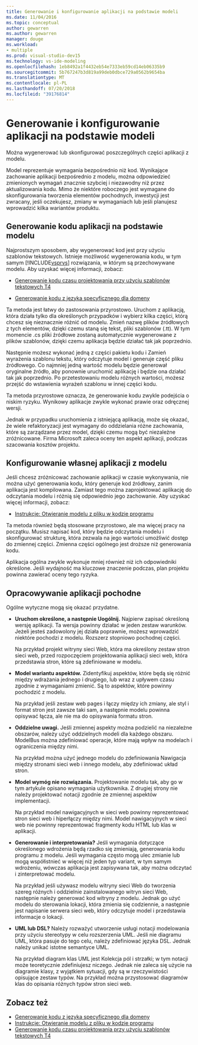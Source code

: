 ```yaml
---
title: Generowanie i konfigurowanie aplikacji na podstawie modeli
ms.date: 11/04/2016
ms.topic: conceptual
author: gewarren
ms.author: gewarren
manager: douge
ms.workload:
- multiple
ms.prod: visual-studio-dev15
ms.technology: vs-ide-modeling
ms.openlocfilehash: 1eb8492a1f4432eb54e7333eb59cd14eb06335b9
ms.sourcegitcommit: 5b767247b3d819a99deb0dbce729a0562b9654ba
ms.translationtype: MT
ms.contentlocale: pl-PL
ms.lasthandoff: 07/20/2018
ms.locfileid: "39176814"
---
```

# <a name="generate-and-configure-your-app-from-models"></a>Generowanie i konfigurowanie aplikacji na podstawie modeli
Można wygenerować lub skonfigurować poszczególnych części aplikacji z modelu.

 Model reprezentuje wymagania bezpośrednio niż kod. Wynikające zachowanie aplikacji bezpośrednio z modelu, można odpowiedzieć zmienionych wymagań znacznie szybciej i niezawodny niż przez aktualizowania kodu. Mimo że niektóre roboczego jest wymagane do skonfigurowania tworzenia elementów pochodnych, inwestycji jest zwracany, jeśli oczekujesz, zmiany w wymaganiach lub jeśli planujesz wprowadzić kilka wariantów produktu.

## <a name="generating-the-code-of-your-application-from-a-model"></a>Generowanie kodu aplikacji na podstawie modelu
 Najprostszym sposobem, aby wygenerować kod jest przy użyciu szablonów tekstowych. Istnieje możliwość wygenerowania kodu, w tym samym [!INCLUDE[vsprvs](../code-quality/includes/vsprvs_md.md)] rozwiązania, w którym są przechowywane modelu. Aby uzyskać więcej informacji, zobacz:

-   [Generowanie kodu czasu projektowania przy użyciu szablonów tekstowych T4](../modeling/design-time-code-generation-by-using-t4-text-templates.md)

-   [Generowanie kodu z języka specyficznego dla domeny](../modeling/generating-code-from-a-domain-specific-language.md)

 Ta metoda jest łatwy do zastosowania przyrostowo. Uruchom z aplikacją, która działa tylko dla określonych przypadków i wybierz kilka części, którą chcesz się nieznacznie różnić od modelu. Zmień nazwę plików źródłowych z tych elementów, dzięki czemu staną się tekst, pliki szablonów (.tt). W tym momencie .cs pliki źródłowe zostaną automatycznie wygenerowane z plików szablonów, dzięki czemu aplikacja będzie działać tak jak poprzednio.

 Następnie możesz wykonać jedną z części pakietu kodu i Zamień wyrażenia szablonu tekstu, który odczytuje model i generuje część pliku źródłowego. Co najmniej jedną wartość modelu będzie generował oryginalne źródło, aby ponownie uruchomić aplikację i będzie ona działać tak jak poprzednio. Po przetestowaniu modelu różnych wartości, możesz przejść do wstawienia wyrażeń szablonu w innej części kodu.

 Ta metoda przyrostowe oznacza, że generowanie kodu zwykle podejścia o niskim ryzyku. Wynikowy aplikacje zwykle wykonać prawie oraz odręcznej wersji.

 Jednak w przypadku uruchomienia z istniejącą aplikacją, może się okazać, że wiele refaktoryzacji jest wymagany do oddzielania różne zachowania, które są zarządzane przez model, dzięki czemu mogą być niezależne zróżnicowane. Firma Microsoft zaleca oceny ten aspekt aplikacji, podczas szacowania kosztów projektu.

## <a name="configuring-your-application-from-a-model"></a>Konfigurowanie własnej aplikacji z modelu
 Jeśli chcesz zróżnicować zachowanie aplikacji w czasie wykonywania, nie można użyć generowania kodu, który generuje kod źródłowy, zanim aplikacja jest kompilowana. Zamiast tego można zaprojektować aplikację do odczytania modelu i różnią się odpowiednio jego zachowanie. Aby uzyskać więcej informacji, zobacz:

-   [Instrukcje: Otwieranie modelu z pliku w kodzie programu](../modeling/how-to-open-a-model-from-file-in-program-code.md)

 Ta metoda również będą stosowane przyrostowo, ale ma więcej pracy na początku. Musisz napisać kod, który będzie odczytania modelu i skonfigurować strukturę, która zezwala na jego wartości umożliwić dostęp do zmiennej części. Zmienna części ogólnego jest droższe niż generowania kodu.

 Aplikacja ogólna zwykle wykonuje mniej również niż ich odpowiedniki określone. Jeśli wydajność ma kluczowe znaczenie podczas, plan projektu powinna zawierać oceny tego ryzyka.

## <a name="developing-a-derived-application"></a>Opracowywanie aplikacji pochodne
 Ogólne wytyczne mogą się okazać przydatne.

-   **Uruchom określone, a następnie Uogólnij.** Najpierw zapisać określoną wersję aplikacji. Ta wersja powinny działać w jeden zestaw warunków. Jeżeli jesteś zadowolony jej działa poprawnie, możesz wprowadzić niektóre pochodzi z modelu. Rozszerz stopniowo pochodnej części.

     Na przykład projekt witryny sieci Web, która ma określony zestaw stron sieci web, przed rozpoczęciem projektowania aplikacji sieci web, która przedstawia stron, które są zdefiniowane w modelu.

-   **Model wariantu aspektów.** Zidentyfikuj aspektów, które będą się różnić między wdrażania jednego i drugiego, lub wraz z upływem czasu zgodnie z wymaganiami zmienić. Są to aspektów, które powinny pochodzić z modelu.

     Na przykład jeśli zestaw web pages i łączy między ich zmiany, ale styl i format stron jest zawsze taki sam, a następnie modelu powinna opisywać łącza, ale nie ma do opisywania formatu stron.

-   **Oddzielne uwagi.** Jeśli zmiennej aspekty można podzielić na niezależne obszarów, należy użyć oddzielnych modeli dla każdego obszaru. ModelBus można zdefiniować operacje, które mają wpływ na modelach i ograniczenia między nimi.

     Na przykład można użyć jednego modelu do zdefiniowania Nawigacja między stronami sieci web i innego modelu, aby zdefiniować układ stron.

-   **Model wymóg nie rozwiązania.** Projektowanie modelu tak, aby go w tym artykule opisano wymagania użytkownika. Z drugiej strony nie należy projektować notacji zgodnie ze zmiennej aspektów implementacji.

     Na przykład model nawigacyjnych w sieci web powinny reprezentować stron sieci web i hiperłączy między nimi. Model nawigacyjnych w sieci web nie powinny reprezentować fragmenty kodu HTML lub klas w aplikacji.

-   **Generowanie i interpretowania?** Jeśli wymagania dotyczące określonego wdrożenia będą rzadko się zmieniają, generowania kodu programu z modelu. Jeśli wymagania często mogą ulec zmianie lub mogą współistnieć w więcej niż jeden typ variant, w tym samym wdrożeniu, wówczas aplikacja jest zapisywana tak, aby można odczytać i zinterpretować modelu.

     Na przykład jeśli używasz modelu witryny sieci Web do tworzenia szereg różnych i oddzielnie zainstalowanego witryn sieci Web, następnie należy generować kod witryny z modelu. Jednak go użyć modelu do sterowania lokacji, która zmienia się codziennie, a następnie jest napisanie serwera sieci web, który odczytuje model i przedstawia informacje o lokacji.

-   **UML lub DSL?** Należy rozważyć utworzenie usługi notacji modelowania przy użyciu stereotypy w celu rozszerzenia UML. Jeśli nie diagramu UML, która pasuje do tego celu, należy zdefiniować języka DSL. Jednak należy unikać istotne semantyce UML.

     Na przykład diagram klas UML jest Kolekcja pól i strzałki; w tym notacji może teoretycznie zdefiniujesz niczego. Jednak nie zaleca się użycie na diagramie klasy, z wyjątkiem sytuacji, gdy są w rzeczywistości opisujące zestaw typów. Na przykład można przystosować diagramów klas do opisania różnych typów stron sieci web.

## <a name="see-also"></a>Zobacz też

- [Generowanie kodu z języka specyficznego dla domeny](../modeling/generating-code-from-a-domain-specific-language.md)
- [Instrukcje: Otwieranie modelu z pliku w kodzie programu](../modeling/how-to-open-a-model-from-file-in-program-code.md)
- [Generowanie kodu czasu projektowania przy użyciu szablonów tekstowych T4](../modeling/design-time-code-generation-by-using-t4-text-templates.md)